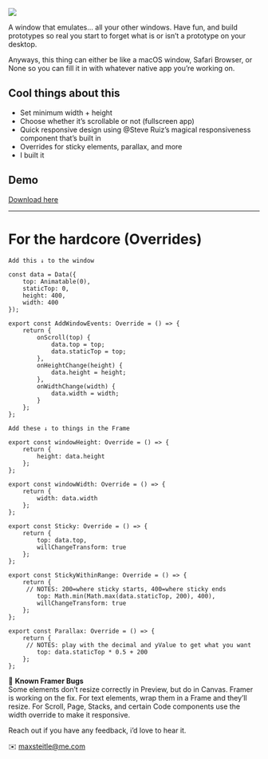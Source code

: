 ![](https://github.com/Maxsteitle/FramerXReactComponents/blob/master/ezgif.com-optimize.gif?raw=true)

A window that emulates… all your other windows. Have fun, and build prototypes so real you start to forget what is or isn’t a prototype on your desktop.


Anyways, this thing can either be like a macOS window, Safari Browser, or None so you can fill it in with whatever native app you’re working on.


## Cool things about this
- Set minimum width + height
- Choose whether it’s scrollable or not (fullscreen app)
- Quick responsive design using @Steve Ruiz’s magical responsiveness component that’s built in
- Overrides for sticky elements, parallax, and more
- I built it


## Demo
[Download here](https://github.com/Maxsteitle/FramerXReactComponents/blob/master/ResizableWindowGuide.framerx)
___

# For the hardcore (Overrides)

```
Add this ↓ to the window

const data = Data({
	top: Animatable(0),
	staticTop: 0,
	height: 400,
	width: 400
});

export const AddWindowEvents: Override = () => {
	return {
		onScroll(top) {
			data.top = top;
			data.staticTop = top;
		},
		onHeightChange(height) {
			data.height = height;
		},
		onWidthChange(width) {
			data.width = width;
		}
	};
};
```


```
Add these ↓ to things in the Frame

export const windowHeight: Override = () => {
	return {
		height: data.height
	};
};

export const windowWidth: Override = () => {
	return {
		width: data.width
	};
};

export const Sticky: Override = () => {
	return {
		top: data.top,
		willChangeTransform: true
	};
};

export const StickyWithinRange: Override = () => {
	return {
     // NOTES: 200=where sticky starts, 400=where sticky ends
		top: Math.min(Math.max(data.staticTop, 200), 400),
		willChangeTransform: true
	};
};

export const Parallax: Override = () => {
	return {
     // NOTES: play with the decimal and yValue to get what you want 
		top: data.staticTop * 0.5 + 200
	};
};
```

🚨 **Known Framer Bugs**  
Some elements don’t resize correctly in Preview, but do in Canvas. Framer is working on the fix.
For text elements, wrap them in a Frame and they’ll resize.
For Scroll, Page, Stacks, and certain Code components use the width override to make it responsive.


Reach out if you have any feedback, i’d love to hear it.

✉️ maxsteitle@me.com